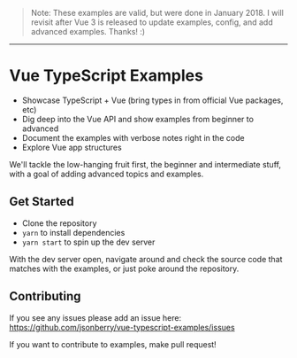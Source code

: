 
> Note: These examples are valid, but were done in January 2018. I will revisit after Vue 3 is released to update examples, config, and add advanced examples. Thanks! :)
---
# Vue TypeScript Examples
* Showcase TypeScript + Vue (bring types in from official Vue packages, etc)
* Dig deep into the Vue API and show examples from beginner to advanced
* Document the examples with verbose notes right in the code
* Explore Vue app structures

We'll tackle the low-hanging fruit first, the beginner and intermediate stuff, with a goal of adding advanced topics and examples.

## Get Started
* Clone the repository
* `yarn` to install dependencies
* `yarn start` to spin up the dev server

With the dev server open, navigate around and check the source code that matches with the examples, or just poke around the repository.

## Contributing
If you see any issues please add an issue here: https://github.com/jsonberry/vue-typescript-examples/issues

If you want to contribute to examples, make pull request!
